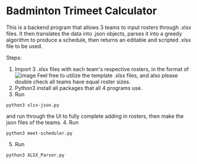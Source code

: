 

# Badminton Trimeet Calculator

This is a backend program that allows 3 teams to input rosters through .xlsx files. It then translates the data into .json objects, parses it into a greedy algorithm to produce a schedule, then returns an editable and scripted .xlsx file to be used.

Steps:
1. Import 3 .xlsx files with each team's respective rosters, in the format of ![image](https://github.com/Sakidoe/Badminton_Meet_Calculator/assets/114327608/a7b267f5-6bc4-4611-94c2-c8b3d9a95b0e)
Feel free to utilize the template .xlsx files, and also please double check all teams have equal roster sizes.
2. Python3 install all packages that all 4 programs use.
3. Run
```
python3 xlsx-json.py
```
and run through the UI to fully complete adding in rosters, then make the json files of the teams.
 4. Run
```
python3 meet-scheduler.py
```
5.  Run
```
python3 XLSX_Parser.py
```
